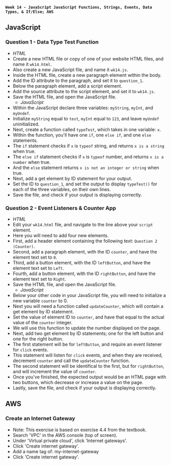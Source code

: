 
**`Week 14 - JavaScript JavaScript Functions, Strings, Events, Data Types, & If/Else; AWS `**

## JavaScript

### Question 1 - Data Type Test Function
  - *HTML*
- Create a new HTML file or copy of one of your website HTML files, and name it `wk14.html`.
- Also create a new JavaScript file, and name it `wk14.js`.
- Inside the HTML file, create a new paragraph element within the body.
- Add the ID attribute to the paragraph, and set it to `question_1`.
- Below the paragraph element, add a script element.
- Add the source attribute to the script element, and set it to `wk14.js`.
- Save the HTML file, and open the JavaScript file.
  - *JavaScript*
- Within the JavaScript declare three variables: `myString`, `myInt`, and `myUndef`.
- Initialize `myString` equal to `test`, `myInt` equal to `123`, and leave `myUndef` uninitialized.
- Next, create a function called `typeTest`, which takes in one variable: `x`.
- Within the function, you'll have one `if`, one `else if`, and one `else` statements.
- The `if` statement checks if `x` is `typeof` string, and returns `x is a string` when true.
- The `else if` statement checks if `x` is `typeof` number, and returns `x is a number` when true.
- And the `else` statement returns `x is not an integer or string` when true.
- Next, add a get element by ID statement for your output.
- Set the ID to `question_1`, and set the output to display `typeTest()` for each of the three variables, on their own lines.
- Save the file, and check if your output is displaying correctly.

### Question 2 - Event Listeners & Counter App
  - *HTML*
- Edit your `wk14.html` file, and navigate to the line above your `script` element.
- Here you will need to add four new elements.
- First, add a header element containing the following text: `Question 2 (Counter)`.
- Second, add a paragraph element, with the ID `counter`, and have the element text set to `0`.
- Third, add a button element, with the ID `leftButton`, and have the element text set to `Left`.
- Fourth, add a button element, with the ID `rightButton`, and have the element text set to `Right`.
- Save the HTML file, and open the JavaScript file.
  - *JavaScript*
- Below your other code in your JavaScript file, you will need to initialize a new variable `counter` to 0.
- Next you will need a function called `updateCounter`, which will contain a get element by ID statement.
- Set the value of element ID to `counter`, and have that equal to the actual value of the `counter` integer.
- We will use this function to update the number displayed on the page.
- Next, add two get element by ID statements; one for the left button and one for the right button.
- The first statement will be for `leftButton`, and require an event listener for `click` events.
- This statement will listen for `click` events, and when they are received, decrement `counter` and call the `updateCounter` function.
- The second statement will be identifical to the first, but for `rightButton`, and will increment the value of `counter`.
- Once you've finished, the expected output would be an HTML page with two buttons, which decrease or increase a value on the page.
- Lastly, save the file, and check if your output is displaying correctly.


## AWS

### Create an Internet Gateway
- Note: This exercise is based on exercise 4.4 from the textbook.
- Search 'VPC' in the AWS console (top of screen).
- Under 'Virtual private cloud', click 'Internet gateways'.
- Click 'Create internet gateway'.
- Add a name tag of: my-internet-gateway
- Click 'Create internet gateway'.
